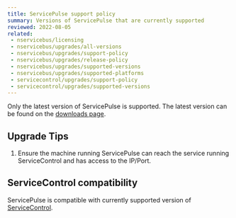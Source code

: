 ```yaml
---
title: ServicePulse support policy
summary: Versions of ServicePulse that are currently supported
reviewed: 2022-08-05
related:
 - nservicebus/licensing
 - nservicebus/upgrades/all-versions
 - nservicebus/upgrades/support-policy
 - nservicebus/upgrades/release-policy
 - nservicebus/upgrades/supported-versions
 - nservicebus/upgrades/supported-platforms
 - servicecontrol/upgrades/support-policy
 - servicecontrol/upgrades/supported-versions
---
```


Only the latest version of ServicePulse is supported.  The latest version can be found on the [downloads page](https://particular.net/downloads).


## Upgrade Tips

1. Ensure the machine running ServicePulse can reach the service running ServiceControl and has access to the IP/Port.

## ServiceControl compatibility

ServicePulse is compatible with currently supported version of [ServiceControl](/servicecontrol/upgrades/supported-versions.md).
